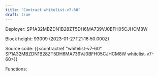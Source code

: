```yaml
---
title: "Contract whitelist-v7-60"
draft: true
---
```

Deployer: SP1A32MBZDN1B28ZT5DH6MA739VJ0BFH05CJHCM8W


 



Block height: 93009 (2023-01-27T21:16:50.000Z)

Source code: {{<contractref "whitelist-v7-60" SP1A32MBZDN1B28ZT5DH6MA739VJ0BFH05CJHCM8W whitelist-v7-60>}}

Functions:


